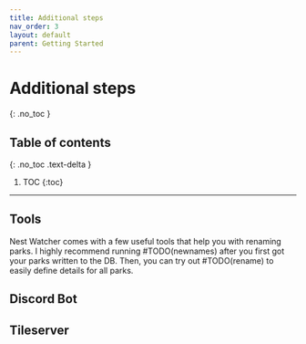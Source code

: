 ```yaml
---
title: Additional steps
nav_order: 3
layout: default
parent: Getting Started
---
```


# Additional steps
{: .no_toc }

## Table of contents
{: .no_toc .text-delta }

1. TOC
{:toc}

---

## Tools

Nest Watcher comes with a few useful tools that help you with renaming parks. I highly recommend running #TODO(newnames) after you first got your parks written to the DB. Then, you can try out #TODO(rename) to easily define details for all parks.

## Discord Bot

## Tileserver